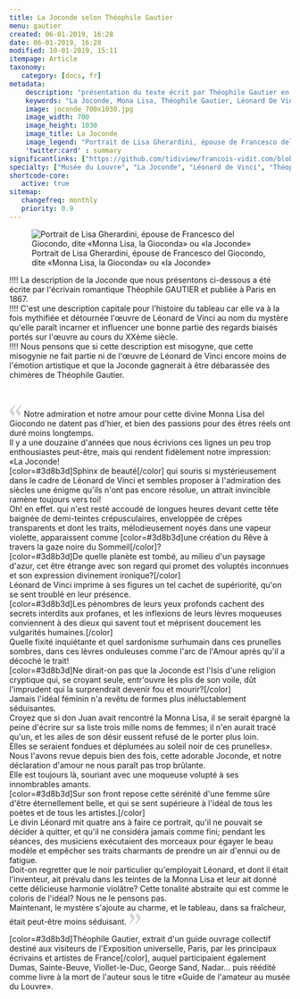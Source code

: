 ```yaml
---
title: La Joconde selon Théophile Gautier
menu: gautier
created: 06-01-2019, 16:28
date: 06-01-2019, 16:28
modified: 10-01-2019, 15:11
itempage: Article
taxonomy:
   category: [docs, fr]
metadata:
    description: "présentation du texte écrit par Théophile Gautier en 1867 à propos du portrait de Lisa Gherardini, épouse de Francesco del Giocondo, dite «Monna Lisa, la Gioconda» ou «la Joconde»."
    keywords: "La Joconde, Mona Lisa, Théophile Gautier, Léonard De Vinci"
    image: joconde_700x1030.jpg
    image_width: 700
    image_height: 1030
    image_title: La Joconde
    image_legend: "Portrait de Lisa Gherardini, épouse de Francesco del Giocondo, dite «Monna Lisa, la Gioconda» ou «la Joconde»"
    'twitter:card' : summary
significantlinks: ["https://github.com/tidiview/francois-vidit.com/blob/develop/user/sites/docs/pages/01.home/01.paris/01.louvre/la-joconde/gautier/docs.fr.md"]
specialty: ["Musée du Louvre", "La Joconde", "Léonard de Vinci", "Théophile Gautier"]
shortcode-core:
   active: true
sitemap:
   changefreq: monthly
   priority: 0.9
---
```

<figure><picture>
<source
sizes="(max-width: 767px) 98vw, (min-width: 959px) 50vw, 86vw"
srcset="
/user/sites/docs/pages/01.home/01.paris/01.louvre/01.la-joconde/01.vasari/la-joconde-280.webp 280w,
/user/sites/docs/pages/01.home/01.paris/01.louvre/01.la-joconde/01.vasari/la-joconde-380.webp 380w,
/user/sites/docs/pages/01.home/01.paris/01.louvre/01.la-joconde/01.vasari/la-joconde-480.webp 480w,
/user/sites/docs/pages/01.home/01.paris/01.louvre/01.la-joconde/01.vasari/la-joconde-640.webp 640w,
/user/sites/docs/pages/01.home/01.paris/01.louvre/01.la-joconde/01.vasari/la-joconde-840.webp 840w,
/user/sites/docs/pages/01.home/01.paris/01.louvre/01.la-joconde/01.vasari/la-joconde-1280.webp 1280w,
/user/sites/docs/pages/01.home/01.paris/01.louvre/01.la-joconde/01.vasari/la-joconde-1600.webp 1600w,
/user/sites/docs/pages/01.home/01.paris/01.louvre/01.la-joconde/01.vasari/la-joconde-1920.webp 1920w"
type="image/webp" />
<img
src="/user/sites/docs/pages/01.home/01.paris/01.louvre/01.la-joconde/01.vasari/la-joconde-840.jpg" title="Portrait de Lisa Gherardini, épouse de Francesco del Giocondo, dite «Monna Lisa, la Gioconda» ou «la Joconde»" alt="Portrait de Lisa Gherardini, épouse de Francesco del Giocondo, dite «Monna Lisa, la Gioconda» ou «la Joconde»" class="class-diane-img"
sizes="(max-width: 767px) 98vw, (min-width: 959px) 50vw, 86vw"
srcset="
/user/sites/docs/pages/01.home/01.paris/01.louvre/01.la-joconde/01.vasari/la-joconde-280.jpg 280w,
/user/sites/docs/pages/01.home/01.paris/01.louvre/01.la-joconde/01.vasari/la-joconde-380.jpg 380w,
/user/sites/docs/pages/01.home/01.paris/01.louvre/01.la-joconde/01.vasari/la-joconde-480.jpg 480w,
/user/sites/docs/pages/01.home/01.paris/01.louvre/01.la-joconde/01.vasari/la-joconde-640.jpg 640w,
/user/sites/docs/pages/01.home/01.paris/01.louvre/01.la-joconde/01.vasari/la-joconde-840.jpg 840w,
/user/sites/docs/pages/01.home/01.paris/01.louvre/01.la-joconde/01.vasari/la-joconde-1280.jpg 1280w,
/user/sites/docs/pages/01.home/01.paris/01.louvre/01.la-joconde/01.vasari/la-joconde-1600.jpg 1600w,
/user/sites/docs/pages/01.home/01.paris/01.louvre/01.la-joconde/01.vasari/la-joconde-1920.jpg 1920w" id="zephyr_et_flore">
</picture><figcaption>Portrait de Lisa Gherardini, épouse de Francesco del Giocondo, dite «Monna Lisa, la Gioconda» ou «la Joconde»</figcaption></figure>

!!!! La description de la Joconde que nous présentons ci-dessous a été écrite par l'écrivain romantique Théophile GAUTIER et publiée à Paris en 1867.   
!!!! C'est une description capitale pour l'histoire du tableau car elle va à la fois mythifiée et détournée l'œuvre de Léonard de Vinci au nom du mystère qu'elle paraît incarner et influencer une bonne partie des regards biaisés portés sur l'œuvre au cours du XXème siècle.  
!!!! Nous pensons que si cette description est misogyne, que cette misogynie ne fait partie ni de l'œuvre de Léonard de Vinci encore moins de l'émotion artistique et que la Joconde gagnerait à être débarassée des chimères de Théophile Gautier.

<br>

<span><svg xmlns="http://www.w3.org/2000/svg" width="22px" height="22px" viewBox="0 0 78 78" fill="lightgrey" opacity="1"><path d="M76.5 9.0009L57.0898 32.605c-.88226 1.10283-.88226 1.54397-.88226 1.76454 0 1.10286 1.76455 3.30857 2.8674 4.632l13.0167 14.99877L61.50123 74.9545 50.4727 59.51456c-2.87047-3.97028-10.80793-15.88413-10.80793-19.19267 0-1.76458.6617-2.4263 6.6171-9.7051C60.8395 12.74754 63.04522 10.98297 70.98575 3.0455L76.5 9.00092zm-38.16172 0L18.9281 32.605c-.88228 1.10283-.88228 1.54397-.88228 1.76454 0 1.10286 1.76457 3.30857 2.86742 4.632L33.92688 54.0003 23.3395 74.9545 12.30793 59.51456C9.44053 55.54428 1.5 43.63043 1.5 40.3219c0-1.76458.6617-2.4263 6.6171-9.7051C22.67475 12.74754 24.88043 10.98297 32.82097 3.0455l5.51732 5.9554z"/></svg></span> 
Notre admiration et notre amour pour cette divine Monna Lisa del Giocondo ne datent pas d'hier, et bien des passions pour des êtres réels ont duré moins longtemps.  
Il y a une douzaine d'années que nous écrivions ces lignes un peu trop enthousiastes peut-être, mais qui rendent fidèlement notre impression:  
«La Joconde!  
[color=#3d8b3d]Sphinx de beauté[/color] qui souris si mystérieusement dans le cadre de Léonard de Vinci et sembles proposer à l'admiration des siècles une énigme qu'ils n'ont pas encore résolue, un attrait invincible ramène toujours vers toi!  
Oh! en effet. qui n'est resté accoudé de longues heures devant cette tête baignée de demi-teintes crépusculaires, enveloppée de crêpes transparents et dont les traits, mélodieusement noyés dans une vapeur violette, apparaissent comme [color=#3d8b3d]une création du Rêve à travers la gaze noire du Sommeil[/color]?  
[color=#3d8b3d]De quelle planète est tombé, au milieu d'un paysage d'azur, cet être étrange avec son regard qui promet des voluptés inconnues et son expression divinement ironique?[/color]  
Léonard de Vinci imprime à ses figures un tel cachet de supériorité, qu'on se sent troublé en leur présence.  
[color=#3d8b3d]Les pénombres de leurs yeux profonds cachent des secrets interdits aux profanes, et les inflexions de leurs lèvres moqueuses conviennent à des dieux qui savent tout et méprisent doucement les vulgarités humaines.[/color]  
Quelle fixité inquiétante et quel sardonisme surhumain dans ces prunelles sombres, dans ces lèvres onduleuses comme l'arc de l'Amour après qu'il a décoché le trait!  
[color=#3d8b3d]Ne dirait-on pas que la Joconde est l'Isis d'une religion cryptique qui, se croyant seule, entr'ouvre les plis de son voile, dût l'imprudent qui la surprendrait devenir fou et mourir?[/color]  
Jamais l'idéal féminin n'a revêtu de formes plus inéluctablement séduisantes.  
Croyez que si don Juan avait rencontré la Monna Lisa, il se serait épargné la peine d'écrire sur sa liste trois mille noms de femmes; 
il n'en aurait tracé qu'un, et les ailes de son désir eussent refusé de le porter plus loin.  
Elles se seraient fondues et déplumées au soleil noir de ces prunelles».  
Nous l'avons revue depuis bien des fois, cette adorable Joconde, et notre déclaration d'amour ne nous paraît pas trop brûlante.  
Elle est toujours là, souriant avec une moqueuse volupté à ses innombrables amants.  
[color=#3d8b3d]Sur son front repose cette sérénité d'une femme sûre d'être éternellement belle, et qui se sent supérieure à l'idéal de tous les poètes et de tous les artistes.[/color]  
Le divin Léonard mit quatre ans à faire ce portrait, qu'il ne pouvait se décider à quitter, et qu'il ne considéra jamais comme fini; 
pendant les séances, des musiciens exécutaient des morceaux pour égayer le beau modèle et empêcher ses traits charmants de prendre un air d'ennui ou de fatigue.  
Doit-on regretter que le noir particulier qu'employait Léonard, et dont il était l'inventeur, ait prévalu dans les teintes de la Monna Lisa et leur ait donné cette délicieuse harmonie violâtre? 
Cette tonalité abstraite qui est comme le coloris de l'idéal? 
Nous ne le pensons pas.  
Maintenant, le mystère s'ajoute au charme, et le tableau, dans sa fraîcheur, était peut-être moins séduisant. 
 <span><svg xmlns="http://www.w3.org/2000/svg" width="22px" height="22px" viewBox="0 0 78 78" fill="lightgrey" opacity="1"><path d="M1.5 68.9991L20.9102 45.395c.88226-1.10283.88226-1.54397.88226-1.76454 0-1.10286-1.76455-3.30857-2.8674-4.632L5.90836 23.9997 16.49877 3.0455 27.5273 18.48544c2.87047 3.97028 10.80793 15.88413 10.80793 19.19267 0 1.76458-.6617 2.4263-6.6171 9.7051C17.1605 65.25246 14.95478 67.01703 7.01425 74.9545L1.5 68.99908zm38.16172 0L59.0719 45.395c.88228-1.10283.88228-1.54397.88228-1.76454 0-1.10286-1.76457-3.30857-2.86742-4.632L44.07312 23.9997 54.6605 3.0455l11.03157 15.43992C68.55947 22.45572 76.5 34.36957 76.5 37.6781c0 1.76458-.6617 2.4263-6.6171 9.7051C55.32526 65.25246 53.11957 67.01703 45.17904 74.9545l-5.51732-5.9554z"/></svg></span>

[color=#3d8b3d]Théophile Gautier, extrait d'un guide ouvrage collectif destiné aux visiteurs de l'Exposition universelle, Paris, par les principaux écrivains et artistes de France[/color], auquel participaient également Dumas, Sainte-Beuve, Viollet-le-Duc, George Sand, Nadar… puis réédité comme livre à la mort de l'auteur sous le titre «Guide de l'amateur au musée du Louvre».